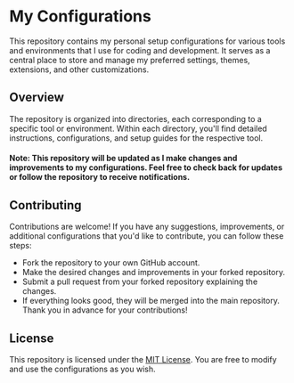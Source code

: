 # My Configurations
This repository contains my personal setup configurations for various tools and environments that I use for coding and development. It serves as a central place to store and manage my preferred settings, themes, extensions, and other customizations.

## Overview
The repository is organized into directories, each corresponding to a specific tool or environment. Within each directory, you'll find detailed instructions, configurations, and setup guides for the respective tool.

#### Note: This repository will be updated as I make changes and improvements to my configurations. Feel free to check back for updates or follow the repository to receive notifications.

## Contributing
Contributions are welcome! If you have any suggestions, improvements, or additional configurations that you'd like to contribute, you can follow these steps:
- Fork the repository to your own GitHub account.
- Make the desired changes and improvements in your forked repository.
- Submit a pull request from your forked repository explaining the changes.
- If everything looks good, they will be merged into the main repository.
Thank you in advance for your contributions!

## License
This repository is licensed under the [MIT License](./LICENSE). You are free to modify and use the configurations as you wish.
